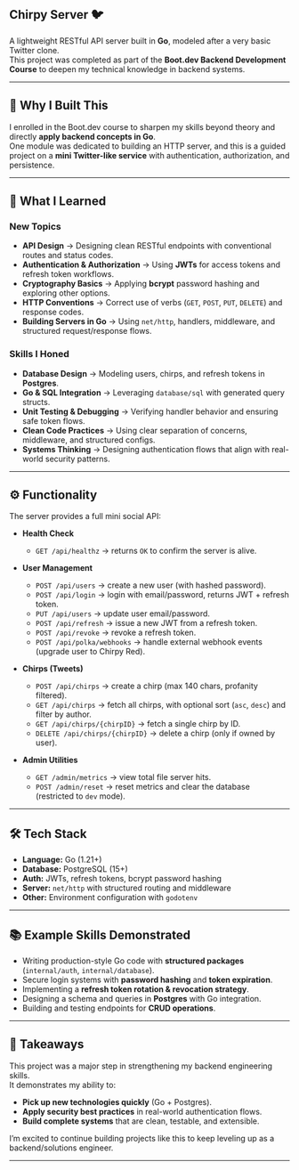 ## Chirpy Server 🐦

A lightweight RESTful API server built in **Go**, modeled after a very basic Twitter clone.  
This project was completed as part of the **Boot.dev Backend Development Course** to deepen my technical knowledge in backend systems.

---

## 📌 Why I Built This
I enrolled in the Boot.dev course to sharpen my skills beyond theory and directly **apply backend concepts in Go**.  
One module was dedicated to building an HTTP server, and this is a guided project on a  **mini Twitter-like service** with authentication, authorization, and persistence.

---

## 🚀 What I Learned
### New Topics
- **API Design** → Designing clean RESTful endpoints with conventional routes and status codes.  
- **Authentication & Authorization** → Using **JWTs** for access tokens and refresh token workflows.  
- **Cryptography Basics** → Applying **bcrypt** password hashing and exploring other options.  
- **HTTP Conventions** → Correct use of verbs (`GET`, `POST`, `PUT`, `DELETE`) and response codes.  
- **Building Servers in Go** → Using `net/http`, handlers, middleware, and structured request/response flows.

### Skills I Honed
- **Database Design** → Modeling users, chirps, and refresh tokens in **Postgres**.  
- **Go & SQL Integration** → Leveraging `database/sql` with generated query structs.  
- **Unit Testing & Debugging** → Verifying handler behavior and ensuring safe token flows.  
- **Clean Code Practices** → Using clear separation of concerns, middleware, and structured configs.  
- **Systems Thinking** → Designing authentication flows that align with real-world security patterns.

---

## ⚙️ Functionality
The server provides a full mini social API:

- **Health Check**  
  - `GET /api/healthz` → returns `OK` to confirm the server is alive.

- **User Management**  
  - `POST /api/users` → create a new user (with hashed password).  
  - `POST /api/login` → login with email/password, returns JWT + refresh token.  
  - `PUT /api/users` → update user email/password.  
  - `POST /api/refresh` → issue a new JWT from a refresh token.  
  - `POST /api/revoke` → revoke a refresh token.  
  - `POST /api/polka/webhooks` → handle external webhook events (upgrade user to Chirpy Red).

- **Chirps (Tweets)**  
  - `POST /api/chirps` → create a chirp (max 140 chars, profanity filtered).  
  - `GET /api/chirps` → fetch all chirps, with optional sort (`asc`, `desc`) and filter by author.  
  - `GET /api/chirps/{chirpID}` → fetch a single chirp by ID.  
  - `DELETE /api/chirps/{chirpID}` → delete a chirp (only if owned by user).

- **Admin Utilities**  
  - `GET /admin/metrics` → view total file server hits.  
  - `POST /admin/reset` → reset metrics and clear the database (restricted to `dev` mode).

---

## 🛠️ Tech Stack
- **Language:** Go (1.21+)  
- **Database:** PostgreSQL (15+)  
- **Auth:** JWTs, refresh tokens, bcrypt password hashing  
- **Server:** `net/http` with structured routing and middleware  
- **Other:** Environment configuration with `godotenv`

---

## 📚 Example Skills Demonstrated
- Writing production-style Go code with **structured packages** (`internal/auth`, `internal/database`).  
- Secure login systems with **password hashing** and **token expiration**.  
- Implementing a **refresh token rotation & revocation strategy**.  
- Designing a schema and queries in **Postgres** with Go integration.  
- Building and testing endpoints for **CRUD operations**.

---

## 🔮 Takeaways
This project was a major step in strengthening my backend engineering skills.  
It demonstrates my ability to:
- **Pick up new technologies quickly** (Go + Postgres).  
- **Apply security best practices** in real-world authentication flows.  
- **Build complete systems** that are clean, testable, and extensible.  

I’m excited to continue building projects like this to keep leveling up as a backend/solutions engineer.

---
